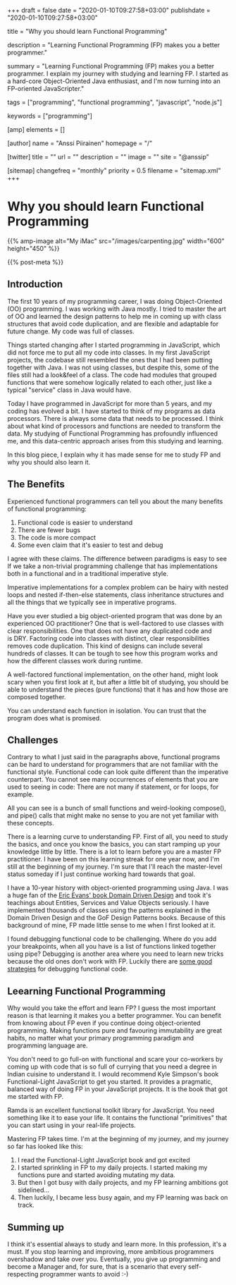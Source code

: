 +++
draft = false
date = "2020-01-10T09:27:58+03:00"
publishdate = "2020-01-10T09:27:58+03:00"

title = "Why you should learn Functional Programming"

description = "Learning Functional Programming (FP) makes you a better programmer."

summary = "Learning Functional Programming (FP) makes you a better programmer. I explain my journey with studying and learning FP. I started as a hard-core Object-Oriented Java enthusiast, and I'm now turning into an FP-oriented JavaScripter."

tags = ["programming", "functional programming", "javascript", "node.js"]

keywords = ["programming"]

[amp]
    elements = []

[author]
    name = "Anssi Piirainen"
    homepage = "/"

[twitter]
    title = ""
    url = ""
    description = ""
    image = ""
    site = "@anssip"

[sitemap]
    changefreq = "monthly"
    priority = 0.5
    filename = "sitemap.xml"
+++

# Why you should learn Functional Programming

{{% amp-image alt="My iMac" src="/images/carpenting.jpg" width="600" height="450" %}}
 
{{% post-meta %}}

## Introduction

The first 10 years of my programming career, I was doing Object-Oriented (OO) programming. I was working with Java mostly. I tried to master the art of OO and learned the design patterns to help me in coming up with class structures that avoid code duplication, and are flexible and adaptable for future change. My code was full of classes.

Things started changing after I started programming in JavaScript, which did not force me to put all my code into classes. In my first JavaScript projects, the codebase still resembled the ones that I had been putting together with Java. I was not using classes, but despite this, some of the files still had a look&feel of a class. The code had modules that grouped functions that were somehow logically related to each other, just like a typical "service" class in Java would have.

Today I have programmed in JavaScript for more than 5 years, and my coding has evolved a bit. I have started to think of my programs as data processors. There is always some data that needs to be processed. I think about what kind of processors and functions are needed to transform the data. My studying of Functional Programming has profoundly influenced me, and this data-centric approach arises from this studying and learning.

In this blog piece, I explain why it has made sense for me to study FP and why you should also learn it.

## The Benefits

Experienced functional programmers can tell you about the many benefits of functional programming:

1. Functional code is easier to understand
2. There are fewer bugs
3. The code is more compact
4. Some even claim that it's easier to test and debug

I agree with these claims. The difference between paradigms is easy to see If we take a non-trivial programming challenge that has implementations both in a functional and in a traditional imperative style.

Imperative implementations for a complex problem can be hairy with nested loops and nested if-then-else statements, class inheritance structures and all the things that we typically see in imperative programs.

Have you ever studied a big object-oriented program that was done by an experienced OO practitioner? One that is well-factored to use classes with clear responsibilities. One that does not have any duplicated code and is DRY. Factoring code into classes with distinct, clear responsibilities removes code duplication. This kind of designs can include several hundreds of classes. It can be tough to see how this program works and how the different classes work during runtime.

A well-factored functional implementation, on the other hand, might look scary when you first look at it, but after a little bit of studying, you should be able to understand the pieces (pure functions) that it has and how those are composed together.

You can understand each function in isolation. You can trust that the program does what is promised.

## Challenges

Contrary to what I just said in the paragraphs above, functional programs can be hard to understand for programmers that are not familiar with the functional style. Functional code can look quite different than the imperative counterpart. You cannot see many occurrences of elements that you are used to seeing in code: There are not many if statement, or for loops, for example.

All you can see is a bunch of small functions and weird-looking compose(), and pipe() calls that might make no sense to you are not yet familiar with these concepts.

There is a learning curve to understanding FP. First of all, you need to study the basics, and once you know the basics, you can start ramping up your knowledge little by little. There is a lot to learn before you are a master FP practitioner. I have been on this learning streak for one year now, and I'm still at the beginning of my journey. I'm sure that I'll reach the master-level status someday if I just continue working hard towards that goal.

I have a 10-year history with object-oriented programming using Java. I was a huge fan of the [Eric Evans' book Domain Driven Design](https://www.amazon.com/gp/product/B00794TAUG/ref=as_li_tl?camp=1789&creative=9325&creativeASIN=B00794TAUG&ie=UTF8&linkCode=as2&linkId=bb0a52dca602b6618ceef609ac24e8aa&tag=anssipiiraine-20) and took it's teachings about Entities, Services and Value Objects seriously. I have implemented thousands of classes using the patterns explained in the Domain Driven Design and the GoF Design Patterns books. Because of this background of mine, FP made little sense to me when I first looked at it.

I found debugging functional code to be challenging. Where do you add your breakpoints, when all you have is a list of functions linked together using pipe? Debugging is another area where you need to learn new tricks because the old ones don't work with FP. Luckily there are [some good strategies](https://itnext.io/debugging-functional-javascript-545b6ea59660) for debugging functional code.

## Leearning Functional Programming

Why would you take the effort and learn FP? I guess the most important reason is that learning it makes you a better programmer. You can benefit from knowing about FP even if you continue doing object-oriented programming. Making functions pure and favouring immutability are great habits, no matter what your primary programming paradigm and programming language are.

You don't need to go full-on with functional and scare your co-workers by coming up with code that is so full of currying that you need a degree in Indian cuisine to understand it. I would recommend Kyle Simpson's book Functional-Light JavaScript to get you started. It provides a pragmatic, balanced way of doing FP in your JavaScript projects. It is the book that got me started with FP.

Ramda is an excellent functional toolkit library for JavaScript. You need something like it to ease your life. It contains the functional "primitives" that you can start using in your real-life projects.

Mastering FP takes time. I'm at the beginning of my journey, and my journey so far has looked like this:

1. I read the Functional-Light JavaScript book and got excited
2. I started sprinkling in FP to my daily projects. I started making my functions pure and started avoiding mutating my data.
3. But then I got busy with daily projects, and my FP learning ambitions got sidelined...
4. Then luckily, I became less busy again, and my FP learning was back on track.

## Summing up

I think it's essential always to study and learn more. In this profession, it's a must. If you stop learning and improving, more ambitious programmers overshadow and take over you. Eventually, you give up programming and become a Manager and, for sure, that is a scenario that every self-respecting programmer wants to avoid :-)
